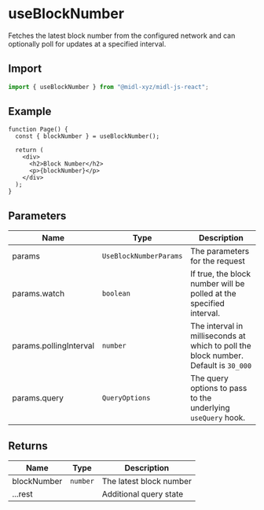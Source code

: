 # useBlockNumber

Fetches the latest block number from the configured network and can optionally poll for updates at a specified interval.

## Import

```ts
import { useBlockNumber } from "@midl-xyz/midl-js-react";
```

## Example

```tsx
function Page() {
  const { blockNumber } = useBlockNumber();

  return (
    <div>
      <h2>Block Number</h2>
      <p>{blockNumber}</p>
    </div>
  );
}
```

## Parameters

| Name                   | Type                   | Description                                                                         |
| ---------------------- | ---------------------- | ----------------------------------------------------------------------------------- |
| params                 | `UseBlockNumberParams` | The parameters for the request                                                      |
| params.watch           | `boolean`              | If true, the block number will be polled at the specified interval.                 |
| params.pollingInterval | `number`               | The interval in milliseconds at which to poll the block number. Default is `30_000` |
| params.query           | `QueryOptions`         | The query options to pass to the underlying `useQuery` hook.                        |

## Returns

| Name        | Type     | Description             |
| ----------- | -------- | ----------------------- |
| blockNumber | `number` | The latest block number |
| ...rest     |          | Additional query state  |
